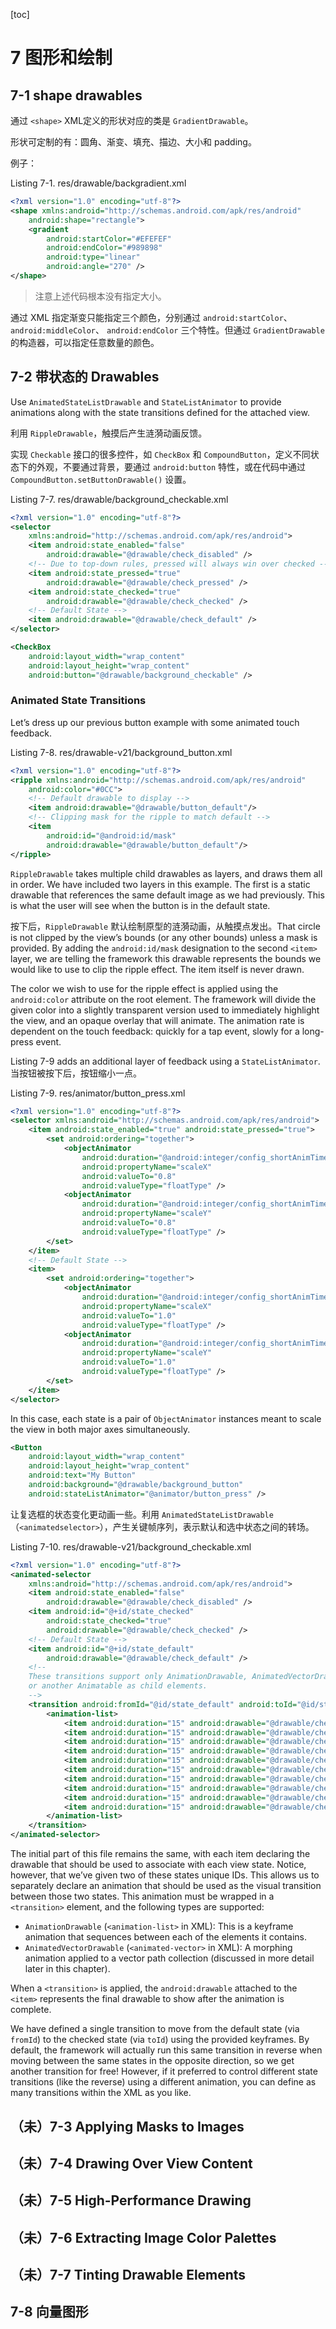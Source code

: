 [toc]

# 7 图形和绘制

## 7-1 shape drawables

通过 `<shape>` XML定义的形状对应的类是 `GradientDrawable`。

形状可定制的有：圆角、渐变、填充、描边、大小和 padding。

例子：

Listing 7-1. res/drawable/backgradient.xml

```xml<?xml version="1.0" encoding="utf-8"?><shape xmlns:android="http://schemas.android.com/apk/res/android"	android:shape="rectangle">	<gradient		android:startColor="#EFEFEF"		android:endColor="#989898"		android:type="linear"		android:angle="270" /></shape>
```

> 注意上述代码根本没有指定大小。

通过 XML 指定渐变只能指定三个颜色，分别通过 `android:startColor`、 `android:middleColor`、 `android:endColor` 三个特性。但通过 `GradientDrawable` 的构造器，可以指定任意数量的颜色。

## 7-2 带状态的 Drawables

Use `AnimatedStateListDrawable` and `StateListAnimator` to provide animations along with the state transitions defined for the attached view.

利用 `RippleDrawable`，触摸后产生涟漪动画反馈。

实现 `Checkable` 接口的很多控件，如 `CheckBox` 和 `CompoundButton`，定义不同状态下的外观，不要通过背景，要通过 `android:button` 特性，或在代码中通过 `CompoundButton.setButtonDrawable()` 设置。

Listing 7-7. res/drawable/background_checkable.xml

```xml
<?xml version="1.0" encoding="utf-8"?><selector	xmlns:android="http://schemas.android.com/apk/res/android">	<item android:state_enabled="false"		android:drawable="@drawable/check_disabled" />	<!-- Due to top-down rules, pressed will always win over checked -->	<item android:state_pressed="true"		android:drawable="@drawable/check_pressed" />	<item android:state_checked="true"		android:drawable="@drawable/check_checked" />	<!-- Default State -->	<item android:drawable="@drawable/check_default" /></selector>
```

```xml
<CheckBox	android:layout_width="wrap_content"	android:layout_height="wrap_content"	android:button="@drawable/background_checkable" />
```

### Animated State Transitions

Let’s dress up our previous button example with some animated touch feedback.

Listing 7-8. res/drawable-v21/background_button.xml

```xml<?xml version="1.0" encoding="utf-8"?><ripple xmlns:android="http://schemas.android.com/apk/res/android"	android:color="#0CC">	<!-- Default drawable to display -->	<item android:drawable="@drawable/button_default"/>	<!-- Clipping mask for the ripple to match default -->	<item		android:id="@android:id/mask"		android:drawable="@drawable/button_default"/></ripple>
```

`RippleDrawable` takes multiple child drawables as layers, and draws them all in order. We have included two layers in this example. The first is a static drawable that references the same default image as we had previously. This is what the user will see when the button is in the default state.

按下后，`RippleDrawable` 默认绘制原型的涟漪动画，从触摸点发出。That circle is not clipped by the view’s bounds (or any other bounds) unless a mask is provided. By adding the `android:id/mask` designation to the second `<item>` layer, we are telling the framework this drawable represents the bounds we would like to use to clip the ripple effect. The item itself is never drawn.

The color we wish to use for the ripple effect is applied using the `android:color` attribute on the root element. The framework will divide the given color into a slightly transparent version used to immediately highlight the view, and an opaque overlay that will animate. The animation rate is dependent on the touch feedback: quickly for a tap event, slowly for along-press event.

Listing 7-9 adds an additional layer of feedback using a `StateListAnimator`. 当按钮被按下后，按钮缩小一点。

Listing 7-9. res/animator/button_press.xml

```xml
<?xml version="1.0" encoding="utf-8"?>
<selector xmlns:android="http://schemas.android.com/apk/res/android">
	<item android:state_enabled="true" android:state_pressed="true">
		<set android:ordering="together">
			<objectAnimator
				android:duration="@android:integer/config_shortAnimTime"
				android:propertyName="scaleX"
				android:valueTo="0.8"
				android:valueType="floatType" />
			<objectAnimator
				android:duration="@android:integer/config_shortAnimTime"
				android:propertyName="scaleY"
				android:valueTo="0.8"
				android:valueType="floatType" />
		</set>
	</item>
	<!-- Default State -->
	<item>
		<set android:ordering="together">
			<objectAnimator
				android:duration="@android:integer/config_shortAnimTime"
				android:propertyName="scaleX"
				android:valueTo="1.0"
				android:valueType="floatType" />
			<objectAnimator
				android:duration="@android:integer/config_shortAnimTime"
				android:propertyName="scaleY"
				android:valueTo="1.0"
				android:valueType="floatType" />
		</set>
	</item>
</selector>
```

In this case, each state is a pair of `ObjectAnimator` instances meant to scale the view in both major axes simultaneously.

```xml
<Button	android:layout_width="wrap_content"	android:layout_height="wrap_content"	android:text="My Button"	android:background="@drawable/background_button"	android:stateListAnimator="@animator/button_press" />
```

让复选框的状态变化更动画一些。利用 `AnimatedStateListDrawable` （`<animatedselector>`），产生关键帧序列，表示默认和选中状态之间的转场。

Listing 7-10. res/drawable-v21/background_checkable.xml

```xml
<?xml version="1.0" encoding="utf-8"?>
<animated-selector
	xmlns:android="http://schemas.android.com/apk/res/android">
	<item android:state_enabled="false"
		android:drawable="@drawable/check_disabled" />
	<item android:id="@+id/state_checked"
		android:state_checked="true"
		android:drawable="@drawable/check_checked" />
	<!-- Default State -->
	<item android:id="@+id/state_default"
		android:drawable="@drawable/check_default" />
	<!--
	These transitions support only AnimationDrawable, AnimatedVectorDrawable,
	or another Animatable as child elements.
	-->
	<transition android:fromId="@id/state_default" android:toId="@id/state_checked">
		<animation-list>
			<item android:duration="15" android:drawable="@drawable/check_default" />
			<item android:duration="15" android:drawable="@drawable/check_to_checked_01" />
			<item android:duration="15" android:drawable="@drawable/check_to_checked_02" />
			<item android:duration="15" android:drawable="@drawable/check_to_checked_03" />
			<item android:duration="15" android:drawable="@drawable/check_to_checked_04" />
			<item android:duration="15" android:drawable="@drawable/check_to_checked_05" />
			<item android:duration="15" android:drawable="@drawable/check_to_checked_06" />
			<item android:duration="15" android:drawable="@drawable/check_to_checked_07" />
			<item android:duration="15" android:drawable="@drawable/check_to_checked_08" />
			<item android:duration="15" android:drawable="@drawable/check_checked" />
		</animation-list>
	</transition>
</animated-selector>
```

The initial part of this file remains the same, with each item declaring the drawable that should be used to associate with each view state. Notice, however, that we’ve given two of these states unique IDs. This allows us to separately declare an animation that should be used as the visual transition between those two states. This animation must be wrapped in a `<transition>` element, and the following types are supported:

- `AnimationDrawable` (`<animation-list>` in XML): This is a keyframe animation that sequences between each of the elements it contains.
- `AnimatedVectorDrawable` (`<animated-vector>` in XML): A morphing animation applied to a vector path collection (discussed in more detail later in this chapter).

When a `<transition>` is applied, the `android:drawable` attached to the `<item>` represents the final drawable to show after the animation is complete.

We have defined a single transition to move from the default state (via `fromId`) to the checked state (via `toId`) using the provided keyframes. By default, the framework will actually run this same transition in reverse when moving between the same states in the opposite direction, so we get another transition for free! However, if it preferred to control different state transitions (like the reverse) using a different animation, you can define asmany transitions within the XML as you like.

## （未）7-3 Applying Masks to Images

## （未）7-4 Drawing Over View Content

## （未）7-5 High-Performance Drawing

## （未）7-6 Extracting Image Color Palettes

## （未）7-7 Tinting Drawable Elements

## 7-8 向量图形